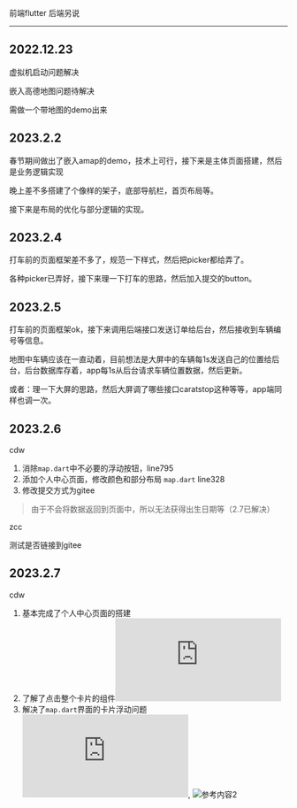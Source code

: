 前端flutter     后端另说

------

## 2022.12.23

虚拟机启动问题解决

嵌入高德地图问题待解决

需做一个带地图的demo出来

## 2023.2.2

春节期间做出了嵌入amap的demo，技术上可行，接下来是主体页面搭建，然后是业务逻辑实现

晚上差不多搭建了个像样的架子，底部导航栏，首页布局等。

接下来是布局的优化与部分逻辑的实现。

## 2023.2.4

打车前的页面框架差不多了，规范一下样式，然后把picker都给弄了。

各种picker已弄好，接下来理一下打车的思路，然后加入提交的button。

## 2023.2.5

打车前的页面框架ok，接下来调用后端接口发送订单给后台，然后接收到车辆编号等信息。

地图中车辆应该在一直动着，目前想法是大屏中的车辆每1s发送自己的位置给后台，后台数据库存着，app每1s从后台请求车辆位置数据，然后更新。

或者：理一下大屏的思路，然后大屏调了哪些接口caratstop这种等等，app端同样也调一次。
## 2023.2.6

cdw

1. 消除<code>map.dart</code>中不必要的浮动按钮，line795
2. 添加个人中心页面，修改颜色和部分布局 <code>map.dart</code> line328
3. 修改提交方式为gitee
> 由于不会将数据返回到页面中，所以无法获得出生日期等（2.7已解决）

zcc

测试是否链接到gitee
## 2023.2.7 
cdw

1. 基本完成了个人中心页面的搭建
2. 了解了点击整个卡片的组件![Inkwell](https://www.likecs.com/ask-278534.html)
3. 解决了<code>map.dart</code>界面的卡片浮动问题![参考内容1](https://gitee.com/radium/flutter_example/blob/master/lib/pages/getwidget/floating.dart), ![参考内容2](https://www.bilibili.com/video/BV16f4y1o7wu/?spm_id_from=333.337.search-card.all.click&vd_source=ccfdf3ee034d0587aaba009418f2cbed)
